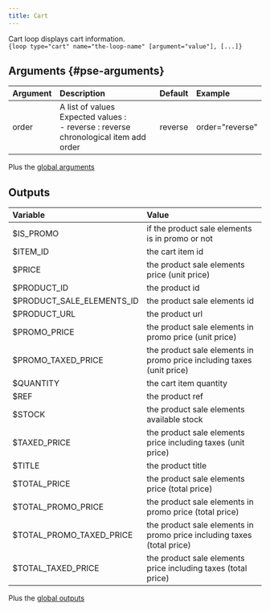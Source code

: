 ```yaml
---
title: Cart
---
```


Cart loop displays cart information.      
`{loop type="cart" name="the-loop-name" [argument="value"], [...]}`

## Arguments {#pse-arguments}

| Argument | Description | Default | Example |
| ------------- |:-------------| :-------------: | :-------------|
| order       | A list of values <br/> Expected values : <br/> - reverse : reverse chronological item add order | reverse | order="reverse" |

Plus the [global arguments](./global_arguments)

## Outputs

| Variable                     | Value                                                                 |
| :--------------------------- | :-------------------------------------------------------------------- |
| $IS_PROMO	                   | if the product sale elements is in promo or not                       |
| $ITEM_ID	                   | the cart item id                                                      |
| $PRICE	                   | the product sale elements price (unit price)                          |
| $PRODUCT_ID	               | the product id                                                        |
| $PRODUCT_SALE_ELEMENTS_ID	   | the product sale elements id                                          |
| $PRODUCT_URL	               | the product url                                                       |
| $PROMO_PRICE	               | the product sale elements in promo price (unit price)                 | 
| $PROMO_TAXED_PRICE	       | the product sale elements in promo price including taxes (unit price) |
| $QUANTITY	                   | the cart item quantity                                                |
| $REF	                       | the product ref                                                       |
| $STOCK	                   | the product sale elements available stock                             |
| $TAXED_PRICE	               | the product sale elements price including taxes (unit price)          |
| $TITLE	                   | the product title                                                     |
| $TOTAL_PRICE	               | the product sale elements price (total price)                         |
| $TOTAL_PROMO_PRICE	       | the product sale elements in promo price (total price)                |
| $TOTAL_PROMO_TAXED_PRICE	   | the product sale elements in promo price including taxes (total price)|
| $TOTAL_TAXED_PRICE	       | the product sale elements price including taxes (total price)         |

Plus the [global outputs](./global_arguments)
